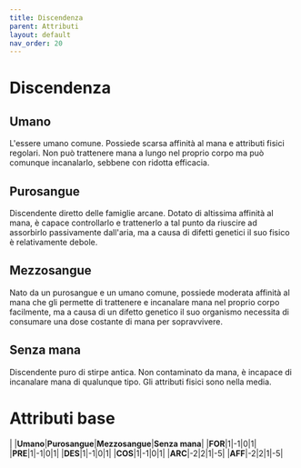 ```yaml
---
title: Discendenza
parent: Attributi
layout: default
nav_order: 20
---
```


# **Discendenza**

## **Umano**
L'essere umano comune. Possiede scarsa affinità al mana e attributi fisici regolari. Non può trattenere mana a lungo nel proprio corpo ma può comunque incanalarlo, sebbene con ridotta efficacia.

## **Purosangue** 
Discendente diretto delle famiglie arcane. Dotato di altissima affinità al mana, è capace controllarlo e trattenerlo a tal punto da riuscire ad assorbirlo passivamente dall'aria, ma a causa di difetti genetici il suo fisico è relativamente debole.

## **Mezzosangue**
Nato da un purosangue e un umano comune, possiede moderata affinità al mana che gli permette di trattenere e incanalare mana nel proprio corpo facilmente, ma a causa di un difetto genetico il suo organismo necessita di consumare una dose costante di mana per sopravvivere.

## **Senza mana**
Discendente puro di stirpe antica. Non contaminato da mana, è incapace di incanalare mana di qualunque tipo. Gli attributi fisici sono nella media.

# **Attributi base**

|   |**Umano**|**Purosangue**|**Mezzosangue**|**Senza mana**|
|**FOR**|1|-1|0|1|
|**PRE**|1|-1|0|1|
|**DES**|1|-1|0|1|
|**COS**|1|-1|0|1|
|**ARC**|-2|2|1|-5|
|**AFF**|-2|2|1|-5|
